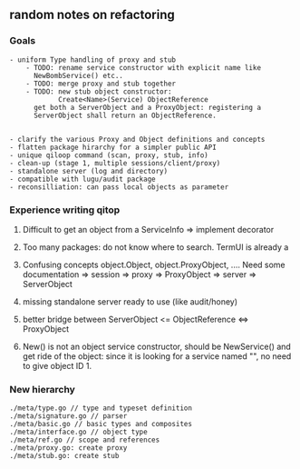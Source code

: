## random notes on refactoring

### Goals
    - uniform Type handling of proxy and stub
        - TODO: rename service constructor with explicit name like
          NewBombService() etc..
        - TODO: merge proxy and stub together
        - TODO: new stub object constructor:
                Create<Name>(Service) ObjectReference
          get both a ServerObject and a ProxyObject: registering a
          ServerObject shall return an ObjectReference.


    - clarify the various Proxy and Object definitions and concepts
    - flatten package hirarchy for a simpler public API
    - unique qiloop command (scan, proxy, stub, info)
    - clean-up (stage 1, multiple sessions/client/proxy)
    - standalone server (log and directory)
    - compatible with lugu/audit package
    - reconsilliation: can pass local objects as parameter

### Experience writing qitop

1. Difficult to get an object from a ServiceInfo
        => implement decorator

2. Too many packages: do not know where to search. TermUI is already a

3. Confusing concepts object.Object, object.ProxyObject, .... Need
   some documentation
        => session
        => proxy
        => ProxyObject
        => server
        => ServerObject

4. missing standalone server ready to use (like audit/honey)

5. better bridge between ServerObject <= ObjectReference <=> ProxyObject

6. New<ServiceName>() is not an object service constructor, should be
   New<ServiceName>Service() and get ride of the object: since it is
   looking for a service named "<ServiceName>", no need to give object
   ID 1.

### New hierarchy

    ./meta/type.go // type and typeset definition
    ./meta/signature.go // parser
    ./meta/basic.go // basic types and composites
    ./meta/interface.go // object type
    ./meta/ref.go // scope and references
    ./meta/proxy.go: create proxy
    ./meta/stub.go: create stub
